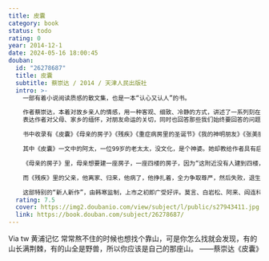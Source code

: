```yaml
---
title: 皮囊
category: book
status: todo
rating: 0
year: 2014-12-1
date: 2024-05-16 18:00:45
douban:
  id: "26278687"
  title: 皮囊
  subtitle: 蔡崇达 / 2014 / 天津人民出版社
  intro: >-
    一部有着小说阅读质感的散文集，也是一本“认心又认人”的书。

    作者蔡崇达，本着对故乡亲人的情感，用一种客观、细致、冷静的方式，讲述了一系列刻在骨肉间故事。一个福建渔业小镇上的风土人情和时代变迁，在这些温情而又残酷的故事中一一体现。用《皮囊》这个具有指向本质意味的书名，来
    表达作者对父母、家乡的缅怀，对朋友命运的关切，同时也回答那些我们始终要回答的问题。

    书中收录有《皮囊》《母亲的房子》《残疾》《重症病房里的圣诞节》《我的神明朋友》《张美丽》《阿小和阿小》《天才文展》《厚朴》《海是藏不住的》《愿每个城市都不被阉割》《我们始终要回答的问题》《回家》《火车伊要开往叨位》等14篇作品。

    其中《皮囊》一文中的阿太，一位99岁的老太太，没文化，是个神婆。她却教给作者具有启示力量的生活态度：“肉体是拿来用的，不是拿来伺候的。”

    《母亲的房子》里，母亲想要建一座房子，一座四楼的房子，因为“这附近没有人建到四楼，我们建到了，就真的站起来了”。为了房子，她做苦工，捡菜叶，拒绝所有人的同情，哪怕明知这座房子不久后会被拆毁，只是为了“这一辈子，都有家可归”。

    而《残疾》里的父亲，他离家、归来，他病了，他挣扎着，全力争取尊严，然后失败，退生为孩童，最后离去。父亲被照亮了。被怀着厌弃、爱、不忍和怜惜和挂念，艰难地照亮。就在这个过程中，作者长大成人。自70后起，在文学书写中，父亲形象就失踪了。而蔡崇达的书里，这个形象重新出现了。

    这部特别的“新人新作”，由韩寒监制，上市之初即广受好评。莫言、白岩松、阿来、阎连科等评价为当下写作中的一个惊喜。或许《皮囊》真是新生的＂非虚构＂写作林地里，兀自展现的一片完全与众不同、可读可思、独具样貌的林木。
  rating: 7.5
  cover: https://img2.doubanio.com/view/subject/l/public/s27943411.jpg
  link: https://book.douban.com/subject/26278687/
---
```


Via tw 黄浦记忆 常常熬不住的时候也想找个靠山，可是你怎么找就会发现，有的山长满荆棘，有的山全是野兽，所以你应该是自己的那座山。
——蔡崇达《皮囊》